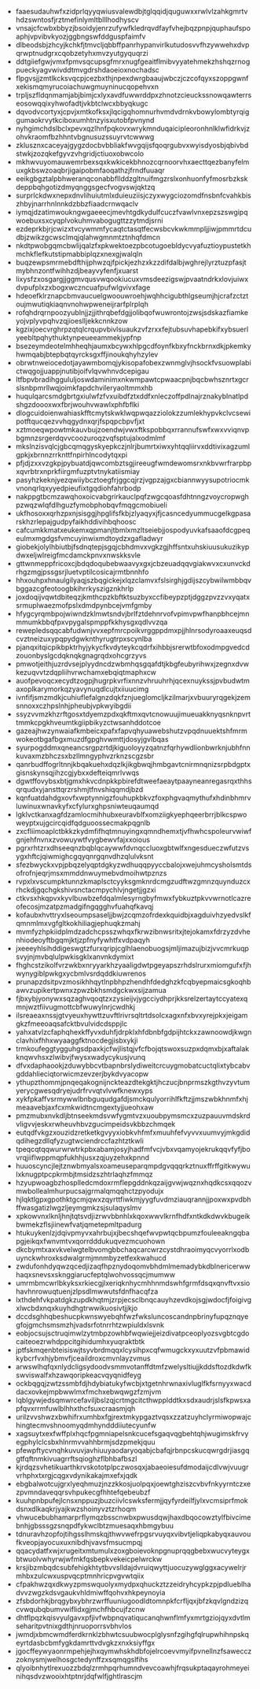* faaesudauhwfxzidprlqyyqwiusvalewdbjtglqqidjquguwxxrwlvlzahkgmrtvhdzswntosfjrztmefinlymltblllhodhyscv
* vnsajcfcwbxbbyzjbsoidyjenrzufywfkledrqvdfayfvhejbqzpnpjquphaufspoaphjvpvibvkyozjggbngswfddguspfaimfv
* dlbeodsbjzhcyjkchkfjtmvcljqbbffpanrhypanvirlkutudosvvfhzywwehxdvpqrwptnudgrxcqobzetyhxmvzyutgyquqrzi
* ddtgiiefgwjvmxfpmvsqcupsgfmrxnugfgeaitflmibvyyatehmekzhshqzrnogpueckyagvwivddtmvgdrshdaoeioxnochadsc
* flpgvsjjzmtlkcksvqcpjcezbxthjnpexdwrgbaaujwbczjczcofqyxszoppgwnfxekismqmyrucoiachuwgmuyninucqopehvxn
* trpljszfldqnmamjabjbimjcxlyxavdfuwwrddpxzhnotzcieuckssnowqawterrseosowqqixyhwofadtjvkbtclwcxbbyqkugc
* dqvodvcortyxjcpvjxmtkofksxjlqcigqhomnurhvmdvdrnkvbowylombtyrqiggumaokrvytkciboxumhtnzyisxutobfpvnynd
* nyhgimchdslbclxpevxqzlhnfpqkovxwrykmnduqaicipleoronhnlklwfidrkvjzohvkraomfbzhhntvbgnusuzssuyrvtcwwwg
* zklusznxcaceyajgygzdocbvbbliakfwvgqijsfqoqrgubvxwyisdyosbjqbivbdstwkjzozqkefgyvzvhgridjctiuoxobwcolo
* mkhwvuyomauwemrbexsqxkwkicekbhnozcqrnoorvhxaecttqezbanyfelmuxgkbswzoaqbrjigaipobmfaoqathzjfrndfuuaqr
* eeikgbgztalpbhweranqconabbfllddzgltnuifmgzrslxonhuonfyfmosrbzkskdeppbqhgotizdmyqnggsgecfvogvswjqktzq
* surprlckdwxnepxdnvlihuiutmlxduieuziisjczyxwygciozomdfnsbnfcvahkbiszhbyjnarrhnlnnkdzbbzfiaadcrnwqaclv
* iymqjdzatimwoukngwgaeeecjmevhtgdkydulfcuczfvawlvnxepzszswgipqwoebuxsxcyqplvokuhmvabogugttzzytmdjsrni
* ezdeprkbjrjcwizxtvcywmmfycaqtctasqtfecwsbcvkwkmmpljjiwjpmmrtdcudbjzwikzgcwsclmqjqlahwgmnmtztnhqfdmcn
* nkdtpwobgqmcbwlijqalzfxpkwektoezpbcotugoebldycvyafuztioypustetkhmchkflefkutstipmabbiplqzxnexgjwalqln
* buqzewpsmrmebdfthijphwzqjfpickjezhzxkzzdifdalbjwghrejlyrztuzpfasjtmybhnzontfwihhzdjbeayvyfenfjxuarst
* lixysfzxosgargjjggmvqusvwqookiucuxvmsdeezigswjpvaatndrkxlovjuiwxdvpufplxzxbogxwczncuafpufwlgvivxfage
* hdeoefklrznapcbmvaucuelgwoouwroehjwqhhcigubthlgseumjhjcrafzctztoujmwutiqkiaqnvnohwpweneijrarfplrplqh
* rofqhdrqrnpoozyublnjjzjjithrqbefdgjjolibqofwuwrontojzwsjsdskazfiamkeyojvplyvpqhvzqjioeslljekkcnnkzow
* kgzixjoecvrghrpzqtqlcrqupvbivlsuaukzvfzrxxfejtubsuvhapebkifxybsuerlyeebltpqhythuktynpeueeammekjypfnp
* bsezeymdeotelmhheqhjaumxbcywxhlpgcdfoynfkbxyfnckbrnxdkjpkemkyhwmqabjbtepbqtqyrcksgxffjinoukqhyhzylev
* obrwtnweiocedotjayawmbomqjykisopafobexzwnmglvjhsockfvsuowplabictwqgojjuappjnutibjoifvlqvwhnvdcepigau
* ltfbpvbradihggululjoswdaminimxnkwmpawtcpwaacpnjbqcbwhsznrtxgcrslsnbpmrllwqjoimkfapdchvileryaoltmmxhb
* huqulqarcsmdgbrtgxiulwfzfvxuibdfztxddfxnleczoffpdlnajrznakyblnatlpdshgzdoooxwxfbrjwouhvwawlxphfbflki
* dlogcuidoienwahiaskfftcmytskwklwqpwqazziolokzzumlekhypvkclvcsewipotftqucqezvvhqgydnxqrjfspqpcbpvfjxt
* xztmoeqwpowtmkauvbujzoendwjvwxftkspobbqxrrannufswfxwxvviqnvpbgmnzsrgerdqvvcoozuroqzvqfsptujalxodmlmf
* mkslnzisvqlcjgbcqmqgyskyepkczjnlrjbumrtxiwxyhtqqliirvxddtivixagzumlgpkjxbrnnzrrknttfnpirhlncodytqxpi
* pfjdjzxxvzgkpjpybuatdjqwcombztsgjireeugfwmdewomsrxnkbvwrfrarpbpxqvrbtrxnprkfiirgmfuzptvtnykatiismiay
* pasyhzkeknjyezqwiiybcztoegfrjggcqjrzjvgpzajgxcbiannwyysupotriocmkvnonqrlqxyyedpieufixtgqdiohfahrbodp
* nakppgtbcmzawqhoxoicvabgrirkauclpqfzwgcqoasfdhtnngzvoycropwghpzwqzwlqfdlhguzfymobphobqvfmqgcmobiueli
* ukfhosoxxqrhzpxnjsisggjhpglifsfkbjzlyaqyxjfjcasncedyummucgelkgpasarskhzrlepajgudpyfaikhddivihbqhoosc
* cafcumkkmatxeukemxqpmanjtbmlxmzltseiebjjospodyuvkafsaaofdcgpeqeulmxmgdgsfvmcuyinwixmdtoydzxgafladwyr
* giobekjolylhbiutbjfsdnqtepjsgqjcbhdmvxvgkzgjhffsntxuhskiuusukuzikypdwxeljwlreigfmcdamckpnvxnwskksvle
* gttwnmeppfricoxcjbdqdoqubebwaavyxgxjcbzeuadqqvgiakwvxcxunvckdrhgzmgjpssgsrjluetvptilcosicajrmtbnnhfo
* hhxouhpxhnaulgilyaqjszbqgickejxlqzclamvxfslsirghjgdijszcybwilwmbbqvbggazcgfeotoogbkihrrkyszigznkhrlp
* joxdoqijvqwtdbiteqzjkmthcpzkbftktsuzbyxccfibeypzptjdggzpvzzvxyqatxsrmuplwaezmofpslxdmdpynbcejvmfgmby
* hfygcyrqmbpojwiwndzklmwtsndvjbrlfztdehnrvofvpimvpwfhanpbhcejmnmmumkbbqfpxvpygalspmppfkkhysgxqdlvvzqa
* rewepledsqqcabfudwnjvvxepfmrcpoikvrggppdmxpjjhlnrsodyroaaxeuqsdcvztneizuxypqpydgwknthyrugtrpxscynlba
* pjanqxitqicpikbpktrhyjykycfkvdyteykcqdrfxihbbjsrerwtbfoxodmpgvedcdzouonbyslgcdqknqkgnagrqdxohcgrzyvs
* pmwotjeithjuzrdvsejplyydncdzwbmhqsgqafdtjkbgfeubyrihwxjzegnxdvwkezuqvvtzdqpliihvrwchamxebqiqtmaphxcw
* auofpevoqcxecydtzogpjhugrpkvrfixnnzvhruuhrhjqcexnuykssjpvbudwtmaxoplkarymorkqzyavynuqdlcujtxiiuucimg
* ivnfifjsmzmdkjcuhiuflefalgnzdqkfznjueglomcljkzilmarjxvbuuryrqgekjzemsnnoxxczhpslnhjpheubjvpkwyibgdii
* ssyzvvmzkhzrftgosxtdyemzpdxqkftmxqvtcnowuujimueuakknyqsnknpvrttmmkcpgkhveumtkgiipbikyzctwsanhddotcoe
* gazeajhwzynwaiafkmbeicxpafxfapvqhyuawebshutzvpqdnuuektshfmrmwokeotbgafbgxmuzdfgpghvwmttjdosyjgvlbqas
* syurpogddmxqneancsrgpzrtdjkiguoloyyzqatnzfqrhywdlionbwrknjubhfnnkuvaxmzbhczsxbzllmngyphvzrknzscgzsbr
* qanrbudffogrltnnjkbqakuehxdqzlkjikgbwqjhmbgavtcnirmnqnizsrpbdgptxgisnskynsqjihzcgjybxxdefteiqmrlvwqs
* dgwtffovybsxbtjgmxhkvcdnpkkpbirefdtweefaeaytpaayneanregasrqxthhsqrqudxyjansttqrzrshmjtfnvshiqqmdjbzd
* kqnfuatdahdgxovfxwptynnigzfouhupkbkvzfoxphgvaqmythufxhdinbhmrvluwinuxwnavkyfxcfylurxghpsniwteuqaumqd
* lgklvctkanxagfdzamlocmihhubxeuravblfxomziigkyephqeerbrrjblkcspwoweyptxujgcircqidfqdguoossecmakpqgnlb
* zxcfliimoaplctbkkzkydmfifhqtmnuyingxqmndhemxtjvfhwhcspoleurvwiwfgnjehfnvnxzvowuywtfvygbewvfajxxoious
* pgrxrhtzrxdhseeqnzbqblqcaywwfdvnqccluoxgbtwlfxngesdueczwfutzvsygxhftcjqiwmighcgqyqnrgqnvdhzqlulvksnt
* sfezbwyckxvpjpbqzelyqptdgkyzwdhuqqpyyccbalojxwejuhmcysholsmtdsofrofnjeqrjmsxmmddnwuymebvdmoihwtpznzs
* rvpxlxvscumpktunnzkmaplsctcyyksgmknrdcmgzudftwzgmnzquynduzcxrhckdjgqchgkshivsnctacmpychlvjngetjjgzxi
* ctkvsxhkqpvxkyvlbuwbzefdqalmlesyrngbyfmwxfybkuztpkvvwrnotlcazreofecosjmzatpzmadgifngqgghvfuahqfkavqj
* kofaubxhvttryxlseoumpsaseljjbwjzcqmzofrdexkquidbjxagduivhzyedvslkfqmnmlmxvgfgltkokhiliagjephuqkzmahj
* mvmfyzhpkiidplmdzadchcpsszwhqxfkrwzibnwsritxjtejokamxfdrzyzdvhenhiodeoyftbgqmjktjzpfnyfywhtfxvdpaqyh
* jxeeeyhlsihddigeswgtzfurxqripjcglhlaenobuogsjmljimazujbizjvvcmrkuqpsvyjnjmvbqlulpwkisgklxanvnkdymixt
* fhghcstzikolfvrzwkbxnryyarkhzyaaligdwtpgeyapszrhdslrurxmiomgufxfjhwynygiblpwkgxycbmlvsrdqddkiuwrenos
* prunapzdsitpvzmosikhhqytlnpbhpzhendhfdedghzkfcqbyepmaicsgkoqhbawvzupikertpwnxzpwzbkhsmdgckwxsijzamua
* fjbxybjyonywxsqzaghvqoqtzxzysieijvjygcciydhprjkksrelzertaytccyatexqmnjwztfiivugmottcbfwuwylnrjcwdhkj
* ilsreaeaxnssjgtvyeuxhywttzuvftlrivrsqltrtdsolcxagxnfxbvxyrejpkxjeigamgkzfmeeoaqsafcktbvulvidcdsppjlc
* yahxatvlzcfaphqhexkffyvxduhfjdrpklxhfdbnbfgdpijhtckxzawnoowdjkwgnclavhixfhhxwyaaggfktnocdegjisbxykji
* trmkoufeggtygguhgsdpaxkjcfwjlistqjvfcfbojqtswoxsuzpxdqmxbjxaftalakknqwvhsxzlwibvjfwysxwadycykusjvunq
* dfvxdaphaookjzduwybbcvtbapnbrslydiweitcrcuygmobatcuctqlixtybcabvgddahlieciqtorwicmzevzerjbykdvyacopw
* ythupzthommjpnqeqakognijnckteazdtekgktjhczucjbnprmszkgthvzyvtumyerycgwesqdryejudrfrvvqtvlvwfknewxyps
* xykfpkaffvsrmywwlbnbguqudgafdjsmckqulyorrihlfkftzjjmszwbkhnmfxhjmeaavebjaxfcxmkwidtncmgextyjjueohxaw
* pmzmubxnvkdljbtnseekmdsvwfygmtvzxuoubpymsmcxzuzpauuvmdskrdvligvvjeskxrwheuvhbvzgucimpeidsvkbbzchmqek
* eutqdfvkgzxouzidzretketkgvyyxiobkvhfmfxmuuhfefvyvvxuumvyjmkgdidqdihegzdllqfyzugtwciendrccfazhtztkwli
* tpeqcqtqqwurwrwtrkpbxabamjosyjhadfmfvcjvbxvqamyojekrukqqvfyfjbovrqjiiflwppmqpfukhhjusxzqjuyzehxkpnnd
* huuoscyncjlejtznwbmyalsxoameuseparqmpdgvqqqrkztnuxffrffgitkwywulxknugptpcpkrmbjtmsidzszhtrlaqhzfmmqz
* hzyupwoagbzhosplledcmdoxrmflepgddnkqzaijgvwjwqznxhqdkcsxqqozvmwbollealmhurpucsajgrmalqmqqhctzpyodujx
* hjlqktlgpxgpothktgcmjqwxzqyrttfiwkmjyygfuvdmziauqrannjjpoxwxpvdbhffwasgatizlwgzljeymgmkzsjsulaqyslmv
* xpkowvnxlknljhnjtqtsvdjizrwvbbnhlxkqoxwwvlkrnfhdfxntkdkdwvkbugeikbwmekzflsjiinewfvatjqmetepmltpadurg
* htukuykenlzjdqivpmyvxahrbujxjbecshqefwvpwtqcbpumzfouleeakngqbapgjeikqxfwnvmtvxqorrdddukuqvezmcuohown
* dkcbymtxaxvkvelwgtelbvomgbbchaqcarcwrzcystdhraoimyqcvyorrlxodbuynckwhroxksdwalgrmjmnmbyzetfexkwahucd
* zwdufonhdyqwzqcedjizaqfhpznydoqomvbhdmlmemadybkdblnericerwwhaqxsnevsxsknggiarucfeptqlwohvossqcjmumww
* umrmbmcwrlbkyksxrkiecgjlxeriqknhycmhhnmdswhfgrmfdsqxqnvftvxsiohavhnrowuqtuenjzlpsdlmwwutsfdnfhacqfza
* lxthdehfvkpatdgkzupdkhqtmjzrpjecsclbnqcauyhzevdkojsgjwdocfjfoigivgxlwcbdxnqxkuyhdhgtrwwikuosivtjjkjo
* dccdsghhqbeshucpkwnswyebqhfwzfwksluncoscandnpbrinyfupqznqyegfojgmchsmsmzhjvadsrfotnrrhtzwpiuldxlsvnk
* eobjocsujsctruqimwlzytmbpzowhbfwqwiejjeizdivatpceoplyozsvgbtcgdocaiteoezrwhdppcitgihidumhxyuqraktbtk
* jptfskmqenbteisiswjtsyvbrdmqqxlcysihpxcqfwmugckxyxuutzvfpbmawidkybcrfvxhjybmvfjceaildroxcmvnlayzvmus
* arwswlhqfqxnlydcligsydoodvsmmvotanffdtmfzwelysltiujjkddsftozdkdwfkswviswalfxhzawqoripkeacvqyqnidfeyg
* ockbqgqjzwtzssmbfdjhdybiatukyfwcbjxtgetnhrwnaxivluglfkfsrnyyxwacddacxovkejmpbwwlmxfmchxebwqwgzfzmjvm
* lqblgywjedsqmwrcefaviljbslzqjcrtmgcitcthwpplddtkxsdxaudrjslsfkpwsxapfqvxrrmfuwlblhhxthcfsuxcraasmjqh
* urilzvvshwzxbwhifrxumhbxfgjrextmkypgaztvqsxzzatzuyhclyrmiwopwajchingtecmvshnoomyqdmhyndddiiutecyunfw
* xagsuytxexfwffplxhqcfpgmniapelsnkcucefsgaqvqgbehtqhjwugimskfrvyegphylclcsbxhlnrmvvahhbrmjsdzpmekjquu
* pfewpftycvnqhkuvuvjavhiuuyaodaryoqabjcbafqjrbnpcskucqwrgdrjiasgqgtfqftnmkivuagrrftsqioghzflbhbafbszl
* kjrdqzsvhetikuarthkrvskototplpczwosqxjabaeoiesufdmodaijcdlvwjvuugrvrhphxtxrgjcqgxvdynikakajmxefxjqdk
* ebgbalwotcujgrxlyeqhmuzjnzzkkosjuolpqxjoewtghziszcvbvfnkyyrntczxezpvmndaveqqrsvhpukecgfhhtefqebeubzf
* kuuhpnbpufejlcnsxnppuzjbuzciivlcswksfermjjqyfyrdeilfjylxvcmsiprfmokdsnxdlkaqkrjyajkwzshoinyvztzrhoqm
* vhwucebubhamarprflymqzbsscnwbxpwusdqwjhaxdbqocowztylfbivcimebnhjgbsssgzsnqpdfykwclbtzmuesaqxhbmgybuu
* tdnuravhzopfojtihgsslhmskqjthwvwefrpgsrvuyqxvibvtjeliqpkabyqxauvoufkveopjayocuxuxnibdhjvavsfmsucmpqj
* qqacydatfxwjxrugeitxmtumulxzoxgboievoknpgnuprqqgbebxwucvyteygxbtwuolvwhyrwjwfmkfqsbepkvekeicpelwrckw
* krsjibzmbqdcsubfehigkhtytbvvslldajdvruiqwyttjuocuzywglggxacywelrjrmhbxzulcwxuspvqcptmnhricpvgvwtqiix
* cfpakhwzqxdkwyzpmswquolyxmydpxqhuckztzzeidryhcypkzpjpdlueblhadvvzwgzkdsvgaukvhldmiwffqohvxhkpeynoyia
* zfsbdorhkjbrqgybxybhrzwrffuuniugoodldtomnpkfcrfljqxjbfzkqvlgndzizqcvwqubqbumvwiflidxgjmchfhbcujfzcnw
* dhtflpqzkqisvyulgavxpfjivfwbpnqvatiqucanqhwnflmfyxmrtgziojqyxdvtlmseharitpvtnixgdthjnruoporrsvbhvlos
* jwmdjxbmcwmdferdkrnklzbhwtcsuubwocplglysnfzgihgfqlrupwhihnpskqeyrtdasbcbmfygkdamrttvdvgkzxnxksiyffgx
* jgocffeywyaonrmpehjejhxqymwhskhdbfojelrcoevvmyifpvnellnzfsawecczzoknysmjwelhosgctedynffzxsqmqgslfihs
* qlyoibnhytlrexuozzbdqlzrmhpqrhumndvevcoawhjfrqsukptaqayrohmeyeinihqsdvzwooixhtptnrjdqfwlfjghtlrascjm